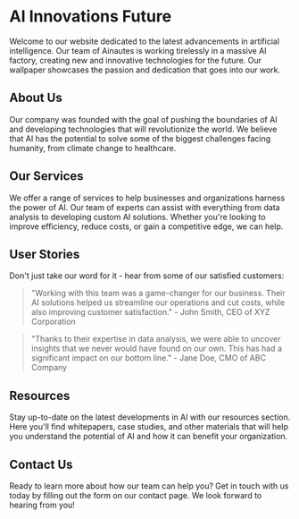 <!--font:Dancing Script-->

# AI Innovations Future

Welcome to our website dedicated to the latest advancements in artificial intelligence. Our team of Ainautes is working tirelessly in a massive AI factory, creating new and innovative technologies for the future. Our wallpaper showcases the passion and dedication that goes into our work.

## About Us

Our company was founded with the goal of pushing the boundaries of AI and developing technologies that will revolutionize the world. We believe that AI has the potential to solve some of the biggest challenges facing humanity, from climate change to healthcare.

## Our Services

We offer a range of services to help businesses and organizations harness the power of AI. Our team of experts can assist with everything from data analysis to developing custom AI solutions. Whether you're looking to improve efficiency, reduce costs, or gain a competitive edge, we can help.

## User Stories

Don't just take our word for it - hear from some of our satisfied customers:

> "Working with this team was a game-changer for our business. Their AI solutions helped us streamline our operations and cut costs, while also improving customer satisfaction." - John Smith, CEO of XYZ Corporation

> "Thanks to their expertise in data analysis, we were able to uncover insights that we never would have found on our own. This has had a significant impact on our bottom line." - Jane Doe, CMO of ABC Company

## Resources

Stay up-to-date on the latest developments in AI with our resources section. Here you'll find whitepapers, case studies, and other materials that will help you understand the potential of AI and how it can benefit your organization.

## Contact Us

Ready to learn more about how our team can help you? Get in touch with us today by filling out the form on our contact page. We look forward to hearing from you!

<!--

Write me content for website with wallpaper which alt text is:

"A team of Ainautes working tirelessly in a massive AI factory, creating new and innovative technologies for the future."

The name/title of the page should not be 1:1 copy of the alt text but rather a real content of the website which is using this wallpaper.

- Use markdown format 
- Start with heading
- Heading should be short and concise
- The content should look like a real website 
- The website should not be about the wallpaper, wallpaper is just a related background
- Heading should be contain work "wallpaper" or "background"
- Include real sections like references, contact, user stories, etc. use things relevant to the page purpose.
- Feel free to use structure like headings, bullets, numbering, blockquotes, paragraphs, horizontal lines, etc.
- You can use formatting like bold or _italic_
- You can include UTF-8 emojis
- Links should be only #hash anchors (and you can refer to the document itself)
- Do not include images


---


# The Future of AI: Innovations and Technologies

Welcome to our website dedicated to the latest advancements in artificial intelligence. Our team of Ainautes is working tirelessly in a massive AI factory, creating new and innovative technologies for the future. Our wallpaper showcases the passion and dedication that goes into our work.

## About Us

Our company was founded with the goal of pushing the boundaries of AI and developing technologies that will revolutionize the world. We believe that AI has the potential to solve some of the biggest challenges facing humanity, from climate change to healthcare.

## Our Services

We offer a range of services to help businesses and organizations harness the power of AI. Our team of experts can assist with everything from data analysis to developing custom AI solutions. Whether you're looking to improve efficiency, reduce costs, or gain a competitive edge, we can help.

## User Stories

Don't just take our word for it - hear from some of our satisfied customers:

> "Working with this team was a game-changer for our business. Their AI solutions helped us streamline our operations and cut costs, while also improving customer satisfaction." - John Smith, CEO of XYZ Corporation

> "Thanks to their expertise in data analysis, we were able to uncover insights that we never would have found on our own. This has had a significant impact on our bottom line." - Jane Doe, CMO of ABC Company

## Resources

Stay up-to-date on the latest developments in AI with our resources section. Here you'll find whitepapers, case studies, and other materials that will help you understand the potential of AI and how it can benefit your organization.

## Contact Us

Ready to learn more about how our team can help you? Get in touch with us today by filling out the form on our contact page. We look forward to hearing from you!

-->
